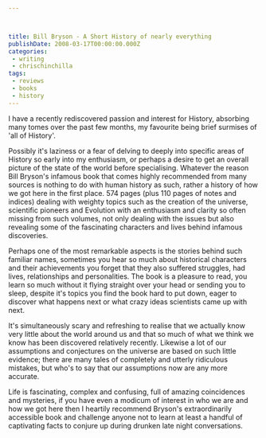 ```yaml
---



title: Bill Bryson - A Short History of nearly everything
publishDate: 2008-03-17T00:00:00.000Z
categories:
 - writing
 - chrischinchilla
tags:
 - reviews 
 - books 
 - history
---
```


I have a recently rediscovered passion and interest for History, absorbing many tomes over the past few months, my favourite being brief surmises of 'all of History'.

Possibly it's laziness or a fear of delving to deeply into specific areas of History so early into my enthusiasm, or perhaps a desire to get an overall picture of the state of the world before specialising. Whatever the reason Bill Bryson's infamous book that comes highly recommended from many sources is nothing to do with human history as such, rather a history of how we got here in the first place. 574 pages (plus 110 pages of notes and indices) dealing with weighty topics such as the creation of the universe, scientific pioneers and Evolution with an enthusiasm and clarity so often missing from such volumes, not only dealing with the issues but also revealing some of the fascinating characters and lives behind infamous discoveries.

Perhaps one of the most remarkable aspects is the stories behind such familiar names, sometimes you hear so much about historical characters and their achievements you forget that they also suffered struggles, had lives, relationships and personalities. The book is a pleasure to read, you learn so much without it flying straight over your head or sending you to sleep, despite it's topics you find the book hard to put down, eager to discover what happens next or what crazy ideas scientists came up with next.

It's simultaneously scary and refreshing to realise that we actually know very little about the world around us and that so much of what we think we know has been discovered relatively recently. Likewise a lot of our assumptions and conjectures on the universe are based on such little evidence; there are many tales of completely and utterly ridiculous mistakes, but who's to say that our assumptions now are any more accurate.

Life is fascinating, complex and confusing, full of amazing coincidences and mysteries, if you have even a modicum of interest in who we are and how we got here then I heartily recommend Bryson's extraordinarily accessible book and challenge anyone not to learn at least a handful of captivating facts to conjure up during drunken late night conversations.
